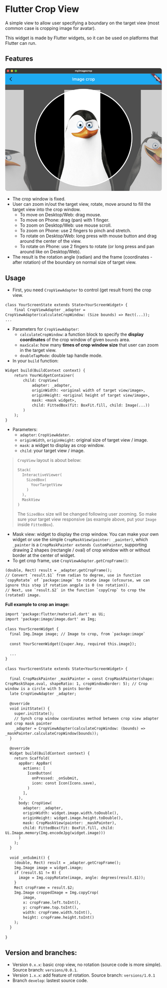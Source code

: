 # Flutter Crop View

A simple view to allow user specifying a boundary on the target view (most common case is cropping image for avatar).

This widget is made by Flutter widgets, so it can be used on platforms that Flutter can run.

## Features

![example](example.png)

- The crop window is fixed.
- User can zoom in/out the target view, rotate, move around to fill the target view into the crop window.
  - To move on Desktop/Web: drag mouse.
  - To move on Phone: drag (pan) with 1 finger.
  - To zoom on Desktop/Web: use mouse scroll.
  - To zoom on Phone: use 2 fingers to pinch and stretch.
  - To rotate on Desktop/Web: long press with mouse button and drag around the center of the view.
  - To rotate on Phone: use 2 fingers to rotate (or long press and pan around like on Desktop/Web).
- The result is the rotation angle (radian) and the frame (coordinates - after rotation) of the boundary on normal size of target view.

## Usage

- First, you need `CropViewAdapter` to control (get result from) the crop view.
```
class YourScreenState extends State<YourScreenWidget> {
    final CropViewAdapter _adapter = CropViewAdapter(calculateCropWindow: (Size bounds) => Rect(...));
...
```
- Parameters for `CropViewAdapter`:
  - `calculateCropWindow`: a function block to specify the **display coordinates** of the crop window of given `bounds` area.
  - `maxScale`: how many **times of crop window size** that user can zoom in the target view.
  - `doubleTapMode`: double tap handle mode.
- In your `build` function:
```
Widget build(BuildContext context) {
    return YourWidgetContainer(
        child: CropView(
            adapter: _adapter,
            originWidth: <original width of target view/image>,
            originHeight: <original height of target view/image>,
            mask: <mask widget>,
            child: FittedBox(fit: BoxFit.fill, child: Image(...))
        )
    );
}
```
- Parameters:
  - `adapter`: `CropViewAdater`.
  - `originWidth`, `originHeight`: original size of target view / image.
  - `mask`: a widget to display as crop window.
  - `child`: your target view / image.

> `CropView` layout is about below:
>```
> Stack(
>   InteractiveViewer(
>     SizedBox(
>       YourTargetView
>     )
>   ),
>   MaskView
> )
>```
>
> The `SizedBox` size will be changed following user zooming. So make sure your target view responsive (as example above, put your `Image` inside `FittedBox`).
- Mask view: widget to display the crop window. You can make your own widget or use the simple `CropMaskView(painter: _painter)`, which `_painter` is a `CropMaskPainter extends CustomPainter`, supporting drawing 2 shapes (rectangle / oval) of crop window with or without border at the center of widget.
- To get crop frame, use `CropViewAdapter.getCropFrame()`:
```
(double, Rect) result = _adapter.getCropFrame();
// Convert `result.$1` from radian to degree, use in function `copyRotate` of `package:image` to rotate image (ofcourse, we can ignore this step if rotation angple is 0 (no rotation)).
// Next, use `result.$2` in the function `copyCrop` to crop the (rotated) image.
```

**Full example to crop an image:**

```
import 'package:flutter/material.dart' as Ui;
import 'package:image/image.dart' as Img;

class YourScreenWidget {
  final Img.Image image; // Image to crop, from `package:image`

  const YourScreenWidget({super.key, required this.image});

  ...
}

class YourScreenState extends State<YourScreenWidget> {

  final CropMaskPainter _maskPainter = const CropMaskPainter(shape: CropMaskShape.oval, shapeRatio: 1, cropWindowBorder: 5); // Crop window is a circle with 5 points border
  late CropViewAdapter _adapter;

  @override
  void initState() {
    super.initState();
    // Synch crop window coordinates method between crop view adapter and crop mask painter
    _adapter = CropViewAdapter(calculateCropWindow: (bounds) => _maskPainter.calculateCropWindow(bounds));
  }

  @override
  Widget build(BuildContext context) {
    return Scaffold(
      appBar: AppBar(
        actions: [
          IconButton(
            onPressed: _onSubmit,
            icon: const Icon(Icons.save),
          )
        ],
      ),
      body: CropView(
        adapter: _adapter,
        originWidth: widget.image.width.toDouble(),
        originHeight: widget.image.height.toDouble(),
        mask: CropMaskView(painter: _maskPainter),
        child: FittedBox(fit: BoxFit.fill, child: Ui.Image.memory(Img.encodeJpg(widget.image)))
      )
    );
  }

  void _onSubmit() {
    (double, Rect) result = _adapter.getCropFrame();
    Img.Image image = widget.image;
    if (result.$1 != 0) {
      image = Img.copyRotate(image, angle: degrees(result.$1));
    }
    Rect cropFrame = result.$2;
    Img.Image croppedImage = Img.copyCrop(
        image,
        x: cropFrame.left.toInt(),
        y: cropFrame.top.toInt(),
        width: cropFrame.width.toInt(),
        height: cropFrame.height.toInt()
    );
  }

}
```

## Version and branches:

- Version `0.x.x`: basic crop view, no rotation (source code is more simple). Source branch: `versions/0.0.1`.
- Version `1.x.x`: add feature of rotation. Source branch: `versions/1.0.1`
- Branch `develop`: lastest source code.
